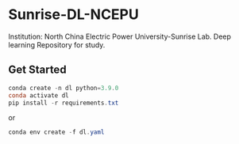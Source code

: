 # Sunrise-DL-NCEPU
Institution: North China Electric Power University-Sunrise Lab. Deep learning Repository for study.

## Get Started
```powershell
conda create -n dl python=3.9.0
conda activate dl
pip install -r requirements.txt
```

or

```powershell
conda env create -f dl.yaml
```